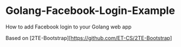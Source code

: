 Golang-Facebook-Login-Example
=============================

How to add Facebook login to your Golang web app

Based on [2TE-Bootstrap][https://github.com/ET-CS/2TE-Bootstrap]